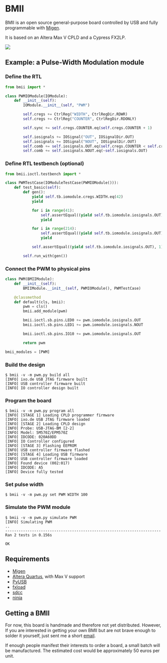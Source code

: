 BMII
====

BMII is an open source general-purpose board controlled by USB and
fully programmable with [Migen](https://github.com/m-labs/migen).

It is based on an Altera Max V CPLD and a Cypress FX2LP.

![](https://blog.lse.epita.fr/medias/images/bmii/main2.jpg)

## Example: a Pulse-Width Modulation module

### Define the RTL

```python
from bmii import *

class PWMIOModule(IOModule):
    def __init__(self):
        IOModule.__init__(self, "PWM")

        self.cregs += CtrlReg("WIDTH", CtrlRegDir.RDWR)
        self.cregs += CtrlReg("COUNTER", CtrlRegDir.RDONLY)

        self.sync += self.cregs.COUNTER.eq(self.cregs.COUNTER + 1)

        self.iosignals += IOSignal("OUT", IOSignalDir.OUT)
        self.iosignals += IOSignal("NOUT", IOSignalDir.OUT)
        self.comb += self.iosignals.OUT.eq(self.cregs.COUNTER < self.cregs.WIDTH)
        self.comb += self.iosignals.NOUT.eq(~self.iosignals.OUT)
```

### Define RTL testbench (optional)

```python
from bmii.ioctl.testbench import *

class PWMTestCase(IOModuleTestCase(PWMIOModule())):
    def test_basic(self):
        def gen():
            yield self.tb.iomodule.cregs.WIDTH.eq(42)
            yield

            for i in range(41):
                self.assertEqual((yield self.tb.iomodule.iosignals.OUT), 1)
                yield

            for i in range(214):
                self.assertEqual((yield self.tb.iomodule.iosignals.OUT), 0)
                yield

            self.assertEqual((yield self.tb.iomodule.iosignals.OUT), 1)

        self.run_with(gen())
```

### Connect the PWM to physical pins

```python
class PWM(BMIIModule):
    def __init__(self):
        BMIIModule.__init__(self, PWMIOModule(), PWMTestCase)

    @classmethod
    def default(cls, bmii):
        pwm = cls()
        bmii.add_module(pwm)

        bmii.ioctl.sb.pins.LED0 += pwm.iomodule.iosignals.OUT
        bmii.ioctl.sb.pins.LED1 += pwm.iomodule.iosignals.NOUT

        bmii.ioctl.sb.pins.IO10 += pwm.iomodule.iosignals.OUT

        return pwm

bmii_modules = [PWM]
```

### Build the design

```shell
$ bmii -v -m pwm.py build all
[INFO] ixo.de USB JTAG firmware built
[INFO] USB controller firmware built
[INFO] IO controller design built
```

### Program the board

```shell
$ bmii -v -m pwm.py program all
[INFO] [STAGE 1] Loading CPLD programmer firmware
[INFO] ixo.de USB JTAG firmware loaded
[INFO] [STAGE 2] Loading CPLD design
[INFO] Probe: USB-JTAG-BM [2-2]
[INFO] Model: 5M570Z/EPM570Z
[INFO] IDCODE: 020A60DD
[INFO] IO Controller configured
[INFO] [STAGE 3] Flashing EEPROM
[INFO] USB controller firmware flashed
[INFO] [STAGE 4] Loading USB firmware
[INFO] USB controller firmware loaded
[INFO] Found device (002:017)
[INFO] IDCODE: A5
[INFO] Device fully tested
```

### Set pulse width

```
$ bmii -v -m pwm.py set PWM WIDTH 100
```

### Simulate the PWM module

```
$ bmii -v -m pwm.py simulate PWM
[INFO] Simulating PWM
..
----------------------------------------------------------------------
Ran 2 tests in 0.156s

OK
```

## Requirements

- [Migen](https://github.com/m-labs/migen)
- [Altera Quartus](http://dl.altera.com/?edition=lite), with Max V support
- [PyUSB](https://walac.github.io/pyusb/)
- [fxload](https://sourceforge.net/projects/linux-hotplug/files/fxload/)
- [sdcc](http://sdcc.sourceforge.net/)
- [ninja](https://github.com/ninja-build/ninja)

## Getting a BMII

For now, this board is handmade and therefore not yet distributed.
However, If you are interested in getting your own BMII but are not brave
enough to solder it yourself, just sent me a short <a
href="mailto:pierre.surply+bmii@gmail.com?subject=Interested%20by%20BMII&body=Hello%2C%0D%0A%0D%0AI%20would%20be%20potentially%20interested%20to%20order%20a%20BMII%2E%0D%0APlease%20keep%20me%20informed%20when%20a%20first%20batch%20will%20be%20released%2E%0D%0A%0D%0AHave%20a%20good%20day%21">
email</a>.

If enough people manifest their interests to order a board, a small batch will
be manufactured. The estimated cost would be approximately 50 euros per unit.
